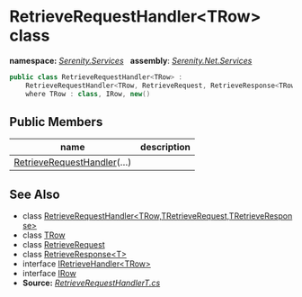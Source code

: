# RetrieveRequestHandler&lt;TRow&gt; class
**namespace:** *[Serenity.Services](../README.md#serenity.services-namespace)*   **assembly**: *[Serenity.Net.Services](../README.md)*

```csharp
public class RetrieveRequestHandler<TRow> : 
    RetrieveRequestHandler<TRow, RetrieveRequest, RetrieveResponse<TRow>>, IRetrieveHandler<TRow>
    where TRow : class, IRow, new()
```

## Public Members

| name | description |
| --- | --- |
| [RetrieveRequestHandler](RetrieveRequestHandler-1/RetrieveRequestHandler.md)(…) |  |

## See Also

* class [RetrieveRequestHandler&lt;TRow,TRetrieveRequest,TRetrieveResponse&gt;](RetrieveRequestHandler-3.md)
* class [TRow](../Serenity.Net.Services/RetrieveRequestHandler-1.TRow.md)
* class [RetrieveRequest](RetrieveRequest.md)
* class [RetrieveResponse&lt;T&gt;](RetrieveResponse-1.md)
* interface [IRetrieveHandler&lt;TRow&gt;](IRetrieveHandler-1.md)
* interface [IRow](../Serenity.Net.Entity/../Serenity.Data/IRow.md)
* **Source:** *[RetrieveRequestHandlerT.cs](https://github.com/serenity-is/Serenity/blob/master/src/Serenity.Net.Services/RequestHandlers/Retrieve/RetrieveRequestHandlerT.cs)*